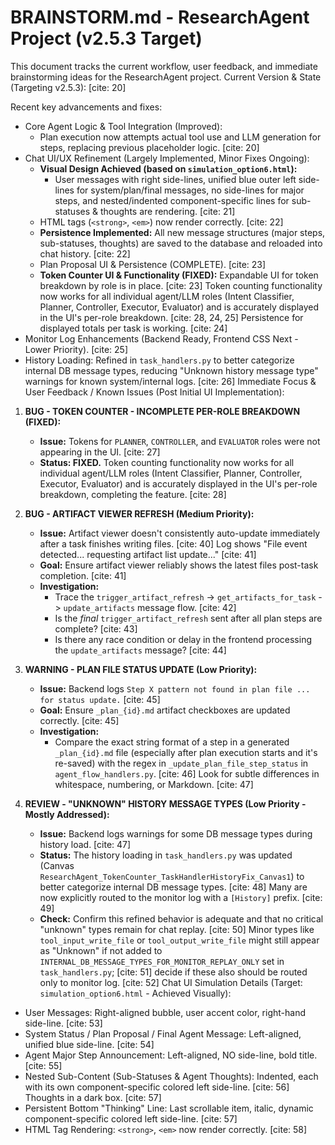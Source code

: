 # BRAINSTORM.md - ResearchAgent Project (v2.5.3 Target)

This document tracks the current workflow, user feedback, and immediate brainstorming ideas for the ResearchAgent project.
Current Version & State (Targeting v2.5.3): [cite: 20]

Recent key advancements and fixes:

  - Core Agent Logic & Tool Integration (Improved):
      - Plan execution now attempts actual tool use and LLM generation for steps, replacing previous placeholder logic. [cite: 20]
  - Chat UI/UX Refinement (Largely Implemented, Minor Fixes Ongoing):
      - **Visual Design Achieved (based on `simulation_option6.html`):**
          - User messages with right side-lines, unified blue outer left side-lines for system/plan/final messages, no side-lines for major steps, and nested/indented component-specific lines for sub-statuses & thoughts are rendering. [cite: 21]
      - HTML tags (`<strong>`, `<em>`) now render correctly. [cite: 22]
      - **Persistence Implemented:** All new message structures (major steps, sub-statuses, thoughts) are saved to the database and reloaded into chat history. [cite: 22]
      - Plan Proposal UI & Persistence (COMPLETE). [cite: 23]
      - **Token Counter UI & Functionality (FIXED):** Expandable UI for token breakdown by role is in place. [cite: 23] Token counting functionality now works for all individual agent/LLM roles (Intent Classifier, Planner, Controller, Executor, Evaluator) and is accurately displayed in the UI's per-role breakdown. [cite: 28, 24, 25] Persistence for displayed totals per task is working. [cite: 24]
  - Monitor Log Enhancements (Backend Ready, Frontend CSS Next - Lower Priority). [cite: 25]
  - History Loading: Refined in `task_handlers.py` to better categorize internal DB message types, reducing "Unknown history message type" warnings for known system/internal logs. [cite: 26]
Immediate Focus & User Feedback / Known Issues (Post Initial UI Implementation):

1.  **BUG - TOKEN COUNTER - INCOMPLETE PER-ROLE BREAKDOWN (FIXED):**
    -   **Issue:** Tokens for `PLANNER`, `CONTROLLER`, and `EVALUATOR` roles were not appearing in the UI. [cite: 27]
    -   **Status: FIXED.** Token counting functionality now works for all individual agent/LLM roles (Intent Classifier, Planner, Controller, Executor, Evaluator) and is accurately displayed in the UI's per-role breakdown, completing the feature. [cite: 28]

2.  **BUG - ARTIFACT VIEWER REFRESH (Medium Priority):**
    -   **Issue:** Artifact viewer doesn't consistently auto-update immediately after a task finishes writing files. [cite: 40] Log shows "File event detected... requesting artifact list update..." [cite: 41]
    -   **Goal:** Ensure artifact viewer reliably shows the latest files post-task completion. [cite: 41]
    -   **Investigation:**
          - Trace the `trigger_artifact_refresh` -> `get_artifacts_for_task` -> `update_artifacts` message flow. [cite: 42]
          - Is the *final* `trigger_artifact_refresh` sent after all plan steps are complete? [cite: 43]
          - Is there any race condition or delay in the frontend processing the `update_artifacts` message? [cite: 44]

3.  **WARNING - PLAN FILE STATUS UPDATE (Low Priority):**
    -   **Issue:** Backend logs `Step X pattern not found in plan file ... for status update.` [cite: 45]
    -   **Goal:** Ensure `_plan_{id}.md` artifact checkboxes are updated correctly. [cite: 45]
    -   **Investigation:**
          - Compare the exact string format of a step in a generated `_plan_{id}.md` file (especially after plan execution starts and it's re-saved) with the regex in `_update_plan_file_step_status` in `agent_flow_handlers.py`. [cite: 46] Look for subtle differences in whitespace, numbering, or Markdown. [cite: 47]

4.  **REVIEW - "UNKNOWN" HISTORY MESSAGE TYPES (Low Priority - Mostly Addressed):**
    -   **Issue:** Backend logs warnings for some DB message types during history load. [cite: 47]
    -   **Status:** The history loading in `task_handlers.py` was updated (Canvas `ResearchAgent_TokenCounter_TaskHandlerHistoryFix_Canvas1`) to better categorize internal DB message types. [cite: 48] Many are now explicitly routed to the monitor log with a `[History]` prefix. [cite: 49]
    -   **Check:** Confirm this refined behavior is adequate and that no critical "unknown" types remain for chat replay. [cite: 50] Minor types like `tool_input_write_file` or `tool_output_write_file` might still appear as "Unknown" if not added to `INTERNAL_DB_MESSAGE_TYPES_FOR_MONITOR_REPLAY_ONLY` set in `task_handlers.py`; [cite: 51] decide if these also should be routed only to monitor log. [cite: 52]
Chat UI Simulation Details (Target: `simulation_option6.html` - Achieved Visually):

  - User Messages: Right-aligned bubble, user accent color, right-hand side-line. [cite: 53]
  - System Status / Plan Proposal / Final Agent Message: Left-aligned, unified blue side-line. [cite: 54]
  - Agent Major Step Announcement: Left-aligned, NO side-line, bold title. [cite: 55]
  - Nested Sub-Content (Sub-Statuses & Agent Thoughts): Indented, each with its own component-specific colored left side-line. [cite: 56] Thoughts in a dark box. [cite: 57]
  - Persistent Bottom "Thinking" Line: Last scrollable item, italic, dynamic component-specific colored left side-line. [cite: 57]
  - HTML Tag Rendering: `<strong>`, `<em>` now render correctly. [cite: 58]

